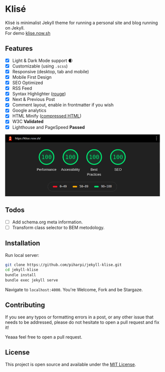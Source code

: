 # Klisé

Klisé is minimalist Jekyll theme for running a personal site and blog running on Jekyll.<br>
For demo <a href="https://klise.now.sh" target="_blank">klise.now.sh</a>

## Features

- [x] Light & Dark Mode support :waxing_crescent_moon:
- [x] Customizable (using `.scss`)
- [x] Responsive (desktop, tab and mobile)
- [x] Mobile First Design
- [x] SEO Optimized
- [x] RSS Feed
- [x] Syntax Highlighter ([rouge](https://github.com/rouge-ruby/rouge))
- [x] Next & Previous Post
- [x] Comment layout, enable in frontmatter if you wish
- [x] Google analytics
- [x] HTML Minify ([compressed HTML](https://github.com/penibelst/jekyll-compress-html))
- [x] W3C **Validated**
- [x] Lighthouse and PageSpeed **Passed**

![Lighthouse](./lighthouse.png)

## Todos
- [ ] Add schema.org meta information.
- [ ] Transform class selector to BEM metodology.

## Installation

Run local server:

```bash
git clone https://github.com/piharpi/jekyll-klise.git
cd jekyll-klise
bundle install
bundle exec jekyll serve
```

Navigate to `localhost:4000`. You're Welcome, Fork and be Stargaze.

## Contributing

If you see any typos or formatting errors in a post, or any other issue that needs to be addressed, please do not hesitate to open a pull request and fix it!

Yeaaa feel free to open a pull request.

## License

This project is open source and available under the [MIT License](LICENSE).
